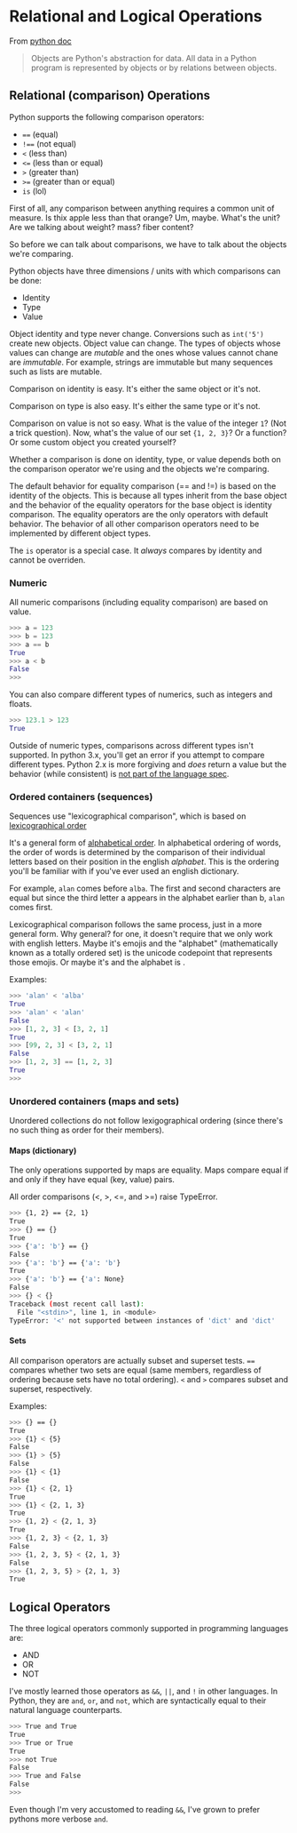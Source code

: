 # Relational and Logical Operations 

From [python doc](https://docs.python.org/2.0/ref/objects.html)

> Objects are Python's abstraction for data. All data in a Python program is represented by objects or by relations between objects.

## Relational (comparison) Operations

Python supports the following comparison operators: 

* `==` (equal)
* `!==` (not equal)
* `<` (less than)
* `<=` (less than or equal)
* `>` (greater than)
* `>=` (greater than or equal)
* `is` (lol)

First of all, any comparison between anything requires a common unit of measure. Is thix apple less than that orange? Um, maybe. What's the unit? Are we talking about weight? mass? fiber content? 

So before we can talk about comparisons, we have to talk about the objects we're comparing.

Python objects have three dimensions / units with which comparisons can be done: 

* Identity
* Type
* Value

Object identity and type never change. Conversions such as `int('5')` create new objects. Object value can change. The types of objects whose values can change are *mutable* and the ones whose values cannot chane are *immutable*. For example, strings are immutable but many sequences such as lists are mutable.

Comparison on identity is easy. It's either the same object or it's not.

Comparison on type is also easy. It's either the same type or it's not.

Comparison on value is not so easy. What is the value of the integer `1`? (Not a trick question). Now, what's the value of our set `{1, 2, 3}`? Or a function? Or some custom object you created yourself? 

Whether a comparison is done on identity, type, or value depends both on the comparison operator we're using and the objects we're comparing.

The default behavior for equality comparison (== and !=) is based on the identity of the objects. This is because all types inherit from the base object and the behavior of the equality operators for the base object is identity comparison. The equality operators are the only operators with default behavior. The behavior of all other comparison operators need to be implemented by different object types.

The `is` operator is a special case. It _always_ compares by identity and cannot be overriden.	

### Numeric 

All numeric comparisons (including equality comparison) are based on value. 

```python
>>> a = 123
>>> b = 123
>>> a == b
True
>>> a < b
False
>>>
```

You can also compare different types of numerics, such as integers and floats.

```python
>>> 123.1 > 123
True
```

Outside of numeric types, comparisons across different types isn't supported. In python 3.x, you'll get an error if you attempt to compare different types. Python 2.x is more forgiving and _does_ return a value but the behavior (while consistent) is [not part of the language spec](https://stackoverflow.com/questions/3270680/how-does-python-2-compare-string-and-int-why-do-lists-compare-as-greater-than-n).

### Ordered containers (sequences)

Sequences use "lexicographical comparison", which is based on [lexicographical order](https://en.wikipedia.org/wiki/Lexicographical_order)

It's a general form of [alphabetical order](https://en.wikipedia.org/wiki/Alphabetical_order). In alphabetical ordering of words, the order of words is determined by the comparison of their individual letters based on their position in the english _alphabet_. This is the ordering you'll be familiar with if you've ever used an english dictionary. 

For example, `alan` comes before `alba`. The first and second characters are equal but since the third letter a appears in the alphabet earlier than b, `alan` comes first.

Lexicographical comparison follows the same process, just in a more general form. Why general? for one, it doesn't require that we only work with english letters. Maybe it's emojis and the "alphabet" (mathematically known as a totally ordered set) is the unicode codepoint that represents those emojis. Or maybe it's <your own made up type here> and the alphabet is <one you make up>.

Examples:

```python
>>> 'alan' < 'alba'
True
>>> 'alan' < 'alan'
False
>>> [1, 2, 3] < [3, 2, 1]
True
>>> [99, 2, 3] < [3, 2, 1]
False
>>> [1, 2, 3] == [1, 2, 3]
True
>>> 
```

### Unordered containers (maps and sets)

Unordered collections do not follow lexigographical ordering (since there's no such thing as order for their members).

#### Maps (dictionary)

The only operations supported by maps are equality. Maps compare equal if and only if they have equal (key, value) pairs.

All order comparisons (<, >, <=, and >=) raise TypeError.

```bash
>>> {1, 2} == {2, 1}
True
>>> {} == {}
True
>>> {'a': 'b'} == {}
False
>>> {'a': 'b'} == {'a': 'b'}
True
>>> {'a': 'b'} == {'a': None}
False
>>> {} < {}
Traceback (most recent call last):
  File "<stdin>", line 1, in <module>
TypeError: '<' not supported between instances of 'dict' and 'dict'
```

#### Sets

All comparison operators are actually subset and superset tests. `==` compares whether two sets are equal (same members, regardless of ordering because sets have no total ordering). `<` and `>` compares subset and superset, respectively.

Examples:

```bash
>>> {} == {}
True
>>> {1} < {5}
False
>>> {1} > {5}
False
>>> {1} < {1}
False
>>> {1} < {2, 1}
True
>>> {1} < {2, 1, 3}
True
>>> {1, 2} < {2, 1, 3}
True
>>> {1, 2, 3} < {2, 1, 3}
False
>>> {1, 2, 3, 5} < {2, 1, 3}
False
>>> {1, 2, 3, 5} > {2, 1, 3}
True
```

## Logical Operators 

The three logical operators commonly supported in programming languages are: 

* AND 
* OR 
* NOT

I've mostly learned those operators as `&&`, `||`, and `!` in other languages. In Python, they are `and`, `or`, and `not`, which are syntactically equal to their natural language counterparts.

```bash 
>>> True and True
True
>>> True or True
True
>>> not True
False
>>> True and False
False
>>> 
```

Even though I'm very accustomed to reading `&&`, I've grown to prefer pythons more verbose `and`.